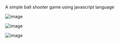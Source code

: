 A simple ball shooter game using javascript language

![image](https://user-images.githubusercontent.com/81921291/209447514-215d6f4c-2d62-4e3b-a3b3-2f3531076c7e.png)

![image](https://user-images.githubusercontent.com/81921291/209447500-155246a0-7025-44d0-9619-42a816f33769.png)

![image](https://user-images.githubusercontent.com/81921291/209447502-098f7a35-34b7-4adb-85af-5d0307c6c24a.png)

